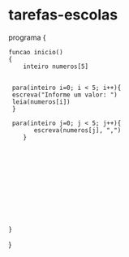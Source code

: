 # tarefas-escolas
programa
{
	
	funcao inicio()
	{
		inteiro numeros[5]
		
		
     para(inteiro i=0; i < 5; i++){
     escreva("Informe um valor: ")
     leia(numeros[i])
     }

     para(inteiro j=0; j < 5; j++){
           escreva(numeros[j], ",")
		}
    











	}
}
